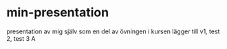 # min-presentation
presentation av mig själv som en del av övningen i kursen
lägger till v1, test 2, test 3
A